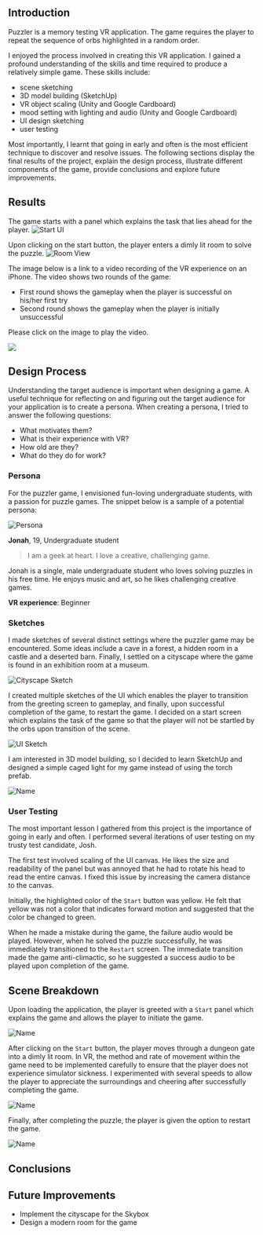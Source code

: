 ## Introduction
Puzzler is a memory testing VR application. The game requires the player to repeat the sequence of orbs highlighted in a random order.

I enjoyed the process involved in creating this VR application. I gained a profound understanding of the skills and time required to produce a relatively simple game. These skills include: 
- scene sketching
- 3D model building (SketchUp)
- VR object scaling (Unity and Google Cardboard)
- mood setting with lighting and audio (Unity and Google Cardboard)
- UI design sketching
- user testing

Most importantly, I learnt that going in early and often is the most efficient technique to discover and resolve issues. The following sections display the final results of the project, explain the design process, illustrate different components of the game, provide conclusions and explore future improvements. 
 
## Results

The game starts with a panel which explains the task that lies ahead for the player.
![](media/vrstart.png?raw=true "Start UI")

Upon clicking on the start button, the player enters a dimly lit room to solve the puzzle.
![](media/vrroomviewcenter.png?raw=true "Room View")

The image below is a link to a video recording of the VR experience on an iPhone. The video shows two rounds of the game:
- First round shows the gameplay when the player is successful on his/her first try
- Second round shows the gameplay when the player is initially unsuccessful

Please click on the image to play the video.

[![](https://img.youtube.com/vi/pZc5vHyaPdE/0.jpg)](https://www.youtube.com/watch?v=pZc5vHyaPdE "VR Experience on iPhone")

## Design Process

Understanding the target audience is important when designing a game. A useful technique for reflecting on and figuring out the target audience for your application is to create a persona. When creating a persona, I tried to answer the following questions:
- What motivates them?
- What is their experience with VR?
- How old are they?
- What do they do for work?

### Persona

For the puzzler game, I envisioned fun-loving undergraduate students, with a passion for puzzle games. The snippet below is a sample of a potential persona:

![](media/persona.png?raw=true "Persona")

**Jonah**, 19, Undergraduate student

>I am a geek at heart. I love a creative, challenging game.

Jonah is a single, male undergraduate student who loves solving puzzles in his free time. He enjoys music and art, so he likes challenging creative games.

**VR experience**: Beginner

### Sketches

I made sketches of several distinct settings where the puzzler game may be encountered. Some ideas include a cave in a forest, a hidden room in a castle and a deserted barn. Finally, I settled on a cityscape where the game is found in an exhibition room at a museum.

![](media/cityscape.jpg?raw=true "Cityscape Sketch")

I created multiple sketches of the UI which enables the player to transition from the greeting screen to gameplay, and finally, upon successful completion of the game, to restart the game. I decided on a start screen which explains the task of the game so that the player will not be startled by the orbs upon transition of the scene.

![](media/uisketches.png?raw=true "UI Sketch")

I am interested in 3D model building, so I decided to learn SketchUp and designed a simple caged light for my game instead of using the torch prefab. 

![](media/gamelight.png?raw=true "Name")

### User Testing

The most important lesson I gathered from this project is the importance of going in early and often. I performed several iterations of user testing on my trusty test candidate, Josh.

The first test involved scaling of the UI canvas. He likes the size and readability of the panel but was annoyed that he had to rotate his head to read the entire canvas. I fixed this issue by increasing the camera distance to the canvas.

Initially, the highlighted color of the ```Start``` button was yellow. He felt that yellow was not a color that indicates forward motion and suggested that the color be changed to green.

When he made a mistake during the game, the failure audio would be played. However, when he solved the puzzle successfully, he was immediately transitioned to the ```Restart``` screen. The immediate transition made the game anti-climactic, so he suggested a success audio to be played upon completion of the game.

## Scene Breakdown

Upon loading the application, the player is greeted with a ```Start``` panel which explains the game and allows the player to initiate the game.

![](media/startscene.png?raw=true "Name")

After clicking on the ```Start``` button, the player moves through a dungeon gate into a dimly lit room. In VR, the method and rate of movement within the game need to be implemented carefully to ensure that the player does not experience simulator sickness. I experimented with several speeds to allow the player to appreciate the surroundings and cheering after successfully completing the game.

![](media/playscene.png?raw=true "Name")

Finally, after completing the puzzle, the player is given the option to restart the game.

![](media/restartscene.png?raw=true "Name")

## Conclusions

## Future Improvements

- Implement the cityscape for the Skybox
- Design a modern room for the game